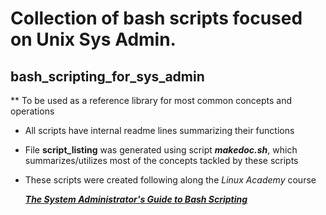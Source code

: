 
# Collection of bash scripts focused on Unix Sys Admin.
## bash_scripting_for_sys_admin
** To be used as a reference library for most common concepts and operations

* All scripts have internal readme lines summarizing their functions
* File <b>script_listing</b> was generated using script <b><i>makedoc.sh</i></b>, which summarizes/utilizes most of the concepts tackled by these scripts
* These scripts were created following along the <i>Linux Academy</i> course <b><i>

    [The System Administrator's Guide to Bash Scripting](https://linuxacademy.com/course/the-system-administrators-guidep-to-bash-scripting/)

</i></b>
